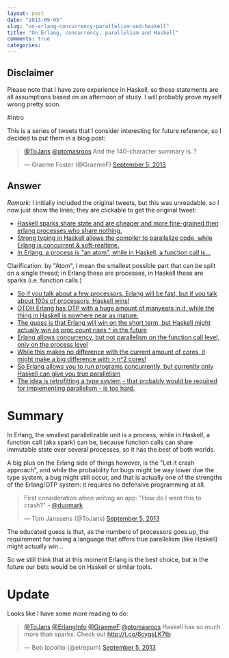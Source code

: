 ```yaml
---
layout: post
date: "2013-09-05"
slug: "on-erlang-concurrency-parallelism-and-haskell"
title: "On Erlang, concurrency, parallelism and Haskell"
comments: true
categories: 
---
```


## Disclaimer

Please note that I have zero experience in Haskell, so these statements are all assumptions based on an afternoon of study. I will probably prove myself wrong pretty soon.

#Intro

This is a series of tweets that I consider interesting for future reference, so I decided to put them in a blog post:

<blockquote class="twitter-tweet"><p><a href="https://twitter.com/ToJans">@ToJans</a> <a href="https://twitter.com/ptomasroos">@ptomasroos</a> And the 140-character summary is..?</p>&mdash; Graeme Foster (@GraemeF) <a href="https://twitter.com/GraemeF/statuses/375637193295155200">September 5, 2013</a></blockquote>
<script async src="//platform.twitter.com/widgets.js" charset="utf-8"></script>

## Answer

_Remark_: I initially included the original tweets, but this was unreadable, so I now just show the lines; they are clickable to get the original tweet:

- [Haskell sparks share state and are cheaper and more fine-grained then erlang processes who share nothing.](https://twitter.com/ToJans/statuses/375638609589571584)
- [Strong typing in Haskell allows the compiler to parallelize code, while Erlang is concurrent &amp; soft-realtime.](https://twitter.com/ToJans/statuses/375638959247724544)
- [In Erlang, a process is &quot;an atom&quot;, while in Haskell, a function call is...](https://twitter.com/ToJans/statuses/375639252219858944")

Clarification: by "Atom", I mean the smallest possible part that can be split on a single thread; in Erlang these are processes, in Haskell these are sparks (i.e. function calls.)

- [So if you talk about a few processors, Erlang will be fast, but if you talk about 100s of processors, Haskell wins!](https://twitter.com/ToJans/statuses/375640209997586432)
- [OTOH Erlang has OTP with a huge amount of manyears in it, while the thing in Haskell is nowhere near as mature.](https://twitter.com/ToJans/statuses/375640632720502785)
- [The guess is that Erlang will win on the short term, but Haskell might actually win as proc count rises ^ in the future](https://twitter.com/ToJans/statuses/375640882659086338)
- [Erlang allows concurrency, but not parallelism on the function call level, only on the process level](https://twitter.com/ToJans/statuses/375641060073938945)
- [While this makes no difference with the current amount of cores, it might make a big difference with &gt; n^2 cores!](https://twitter.com/ToJans/statuses/375641278194520065)
- [So Erlang allows you to run programs concurrently, but currently only Haskell can give you true parallelism](https://twitter.com/ToJans/statuses/375641498001227776)
- [The idea is retrofitting a type system - that probably would be required for implementing parallelism - is too hard.](https://twitter.com/ToJans/statuses/375641758052274176)

# Summary

In Erlang, the smallest parallelizable unit is a process, while in Haskell, a function call (aka spark) can be, because function calls can share immutable state over several processes, so it has the best of both worlds.

A big plus on the Erlang side of things however, is the "Let it crash approach", and while the probability for bugs might be way lower due the type system, a bug might still occur, and that is actually one of the strengths of the Erlang/OTP system: it requires no defensive programming at all.

<blockquote class="twitter-tweet"><p>First consideration when writing an app: &quot;How do I want this to crash?&quot; - <a href="https://twitter.com/duomark">@duomark</a></p>&mdash; Tom Janssens (@ToJans) <a href="https://twitter.com/ToJans/statuses/375526616220172288">September 5, 2013</a></blockquote>
<script async src="//platform.twitter.com/widgets.js" charset="utf-8"></script>

The educated guess is that, as the numbers of processors goes up, the requirement for having a language that offers true parallelism (like Haskell) might actually win...

So we still think that at this moment Erlang is the best choice, but in the future our bets would be on Haskell or similar tools.

# Update

Looks like I have some more reading to do:

<blockquote class="twitter-tweet"><p><a href="https://twitter.com/ToJans">@ToJans</a> <a href="https://twitter.com/ErlangInfo">@ErlangInfo</a> <a href="https://twitter.com/GraemeF">@GraemeF</a> <a href="https://twitter.com/ptomasroos">@ptomasroos</a> Haskell has so much more than sparks. Check out <a href="http://t.co/6cyqsLK7tb">http://t.co/6cyqsLK7tb</a></p>&mdash; Bob Ippolito (@etrepum) <a href="https://twitter.com/etrepum/statuses/375745710425407488">September 5, 2013</a></blockquote>
<script async src="//platform.twitter.com/widgets.js" charset="utf-8"></script>
